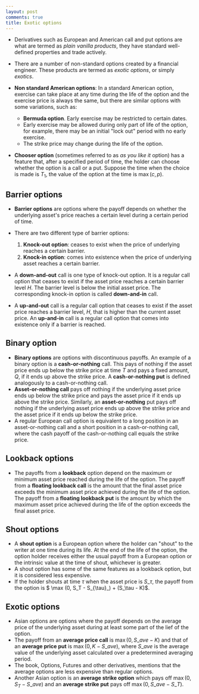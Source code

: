 ```yaml
---
layout: post
comments: true
title: Exotic options
---
```


* Derivatives such as European and American call and put options are what are termed as *plain vanilla products*, they have standard well-defined properties and trade actively.
* There are a number of non-standard options created by a financial engineer. These products are termed as *exotic options*, or simply *exotics*.

* **Non standard American options**: In a standard American option, exercise can take place at any time during the life of the option and the exercise price is always the same, but there are similar options with some variations, such as:
  * **Bermuda option**. Early exercise may be restricted to certain dates.
  * Early exercise may be allowed during only part of life of the option, for example, there may be an initial "lock out" period with no early exercise.
  * The strike price may change during the life of the option.

* **Chooser option** (sometimes referred to as *as you like it* option) has a feature that, after a specified period of time, the holder can choose whether the option is a call or a put. Suppose the time when the choice is made is $T_1$, the value of the option at the time is $\max (c,p)$.

## Barrier options

* **Barrier options** are options where the payoff depends on whether the underlying asset's price reaches a certain level during a certain period of time.
* There are two different type of barrier options:
  1. **Knock-out option**: ceases to exist when the price of underlying reaches a certain barrier.
  2. **Knock-in option**: comes into existence when the price of underlying asset reaches a certain barrier.

* A **down-and-out** call is one type of knock-out option. It is a regular call option that ceases to exist if the asset price reaches a certain barrier level $H$. The barrier level is below the initial asset price. The corresponding knock-in option is called **down-and-in** call.
* A **up-and-out** call is a regular call option that ceases to exist if the asset price reaches a barrier level, $H$, that is higher than the current asset price. An **up-and-in** call is a regular call option that comes into existence only if a barrier is reached.

## Binary option

* **Binary options** are options with discontinuous payoffs. An example of a binary option is a **cash-or-nothing** call. This pays of nothing if the asset price ends up below the strike price at time $T$ and pays a fixed amount, $Q$, if it ends up above the strike price. A **cash-or-nothing put** is defined analogously to a cash-or-nothing call. 
* **Asset-or-nothing call** pays off nothing if the underlying asset price ends up below the strike price and pays the asset price if it ends up above the strike price. Similarly, an **asset-or-nothing** put pays off nothing if the underlying asset price ends up above the strike price and the asset price if it ends up below the strike price.
* A regular European call option is equivalent to a long position in an asset-or-nothing call and a short position in a cash-or-nothing call, where the cash payoff of the cash-or-nothing call equals the strike price. 

## Lookback options

* The payoffs from a **lookback** option depend on the maximum or minimum asset price reached during the life of the option. The payoff from a **floating lookback call** is the amount that the final asset price exceeds the minimum asset price achieved during the life of the option. The payoff from a **floating lookback put** is the amount by which the maximum asset price achieved during the life of the option exceeds the final asset price.

## Shout options

* A **shout option** is a European option where the holder can "shout" to the writer at one time during its life. At the end of the life of the option, the option holder receives either the usual payoff from a European option or the intrinsic value at the time of shout, whichever is greater.
* A shout option has some of the same features as a lookback option, but it is considered less expensive.
* If the holder shouts at time $\tau$ when the asset price is $S\_\tau$, the payoff from the option is $ \max (0, S\_T - S\_{\tau}_) + (S\_\tau - K)$.

## Exotic options

* Asian options are options where the payoff depends on the average price of the underlying asset during at least some part of the lief of the option.
* The payoff from an **average price call** is $\max (0, S\_{ave} - K)$ and that of an **average price put** is $\max(0, K - S\_{ave})$, where $S\_{ave}$ is the average value of the underlying asset calculated over a predetermined averaging period.
* The book, Options, Futures and other derivatives, mentions that the average options are less expensive than regular options.
* Another Asian option is an **average strike option** which pays off $\max(0, S_T - S\_{ave})$ and an **average strike put** pays off $\max(0, S\_{ave} - S\_{T})$. 
